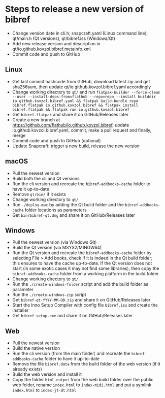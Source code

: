 # Steps to release a new version of bibref

* Change version date in cli.h, snapcraft.yaml (Linux command line), qt/main.h (Qt versions), qt/bibref.iss (Windows/Qt)
* Add new release version and description in qt/io.github.kovzol.bibref.metainfo.xml
* Commit code and push to GitHub

## Linux

* Get last commit hashcode from GitHub, download latest zip and get sha256sum, then update qt/io.github.kovzol.bibref.yaml accordingly
* Change working directory to `qt/` and run `flatpak-builder --force-clean --user --install-deps-from=flathub --repo=repo --install builddir io.github.kovzol.bibref.yaml && flatpak build-bundle repo bibref.flatpak io.github.kovzol.bibref && flatpak install bibref.flatpak && flatpak run io.github.kovzol.bibref`
* Get `bibref.flatpak` and share it on GitHub/Releases later
* Create a new branch at https://github.com/flathub/io.github.kovzol.bibref, update io.github.kovzol.bibref.yaml, commit, make a pull request and finally, merge
* Commit code and push to GitHub (optional)
* Update Snapcraft: trigger a new build, release the new version

## macOS

* Pull the newest version
* Build both the cli and Qt versions
* Run the cli version and recreate the `bibref-addbooks-cache` folder to have it up-to-date
* Remove `qt/bin/` if it exists
* Change working directory to `qt/`
* Run `./deploy-mac` by adding the Qt build folder and the `bibref-addbooks-cache` folder locations as parameters
* Get `bin/bibref-qt.dmg` and share it on GitHub/Releases later

## Windows

* Pull the newest version (via Windows Git)
* Build the Qt version (via MSYS2/MINGW64)
* Run the Qt version and recreate the `bibref-addbooks-cache` folder by selecting File > Add books,
  check if it is indeed in the Qt build folder; this ensures to have the cache up-to-date.
  If the Qt version does not start (in some exotic cases it may not find some libraries), then
  copy the `bibref-addbooks-cache` folder from a working platform in the build folder
* Change working directory to `qt/`.
* Run the `./create-windows-folder` script and add the build folder as parameter
* Run the `./create-windows-zip` script
* Get `bibref-qt-YYYY-MM-DD.zip` and share it on GitHub/Releases later
* Start the Inno Setup Compiler with config file `bibref.iss` and create the installer
* Get `bibref-setup.exe` and share it on GitHub/Releases later

## Web

* Pull the newest version
* Build the native version
* Run the cli version (from the main folder) and recreate the `bibref-addbooks-cache` folder to have it up-to-date
* Remove the file `bibref.data` from the build folder of the web version (if it already exists)
* Build the web version and install it
* Copy the folder `html-output` from the web build folder over the public web folder,
  rename `index.html` to `index-midi.html` and put a symlink `index.html` to `index-jt-dt.html`

